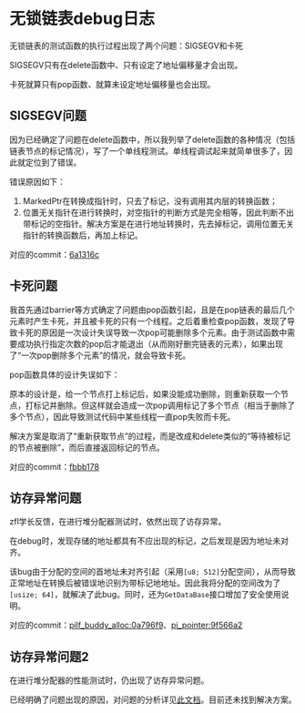 # 无锁链表debug日志

无锁链表的测试函数的执行过程出现了两个问题：SIGSEGV和卡死

SIGSEGV只有在delete函数中、只有设定了地址偏移量才会出现。

卡死就算只有pop函数、就算未设定地址偏移量也会出现。

## SIGSEGV问题

因为已经确定了问题在delete函数中，所以我列举了delete函数的各种情况（包括链表节点的标记情况），写了一个单线程测试。单线程调试起来就简单很多了，因此就定位到了错误。

错误原因如下：

1. MarkedPtr在转换成指针时，只去了标记，没有调用其内层的转换函数；
2. 位置无关指针在进行转换时，对空指针的判断方式是完全相等，因此判断不出带标记的空指针。解决方案是在进行地址转换时，先去掉标记，调用位置无关指针的转换函数后，再加上标记。

对应的commit：[6a1316c](https://github.com/AsyncModules/pilf_buddy_alloc/commit/6a1316c665edf495c77dcfc300b7590afadf2865)

## 卡死问题

我首先通过barrier等方式确定了问题由pop函数引起，且是在pop链表的最后几个元素时产生卡死，并且被卡死的只有一个线程。之后着重检查pop函数，发现了导致卡死的原因是一次设计失误导致一次pop可能删除多个元素。由于测试函数中需要成功执行指定次数的pop后才能退出（从而刚好删完链表的元素），如果出现了“一次pop删除多个元素”的情况，就会导致卡死。

pop函数具体的设计失误如下：

原本的设计是，给一个节点打上标记后，如果没能成功删除，则重新获取一个节点，打标记并删除。但这样就会造成一次pop调用标记了多个节点（相当于删除了多个节点），因此导致测试代码中某些线程一直pop失败而卡死。

解决方案是取消了“重新获取节点”的过程，而是改成和delete类似的“等待被标记的节点被删除”，而后直接返回标记的节点。

对应的commit：[fbbb178](https://github.com/AsyncModules/pilf_buddy_alloc/commit/fbbb178bddb88b0b4a2dd3f3546b482819336273)

## 访存异常问题

zfl学长反馈，在进行堆分配器测试时，依然出现了访存异常。

在debug时，发现存储的地址都具有不应出现的标记，之后发现是因为地址未对齐。

该bug由于分配的空间的首地址未对齐引起（采用`[u8; 512]`分配空间），从而导致正常地址在转换后被错误地识别为带标记地地址。因此我将分配的空间改为了`[usize; 64]`，就解决了此bug。同时，还为`GetDataBase`接口增加了安全使用说明。

对应的commit：[pilf_buddy_alloc:0a796f9](https://github.com/AsyncModules/pilf_buddy_alloc/commit/0a796f90f4442cb0b6b88fb749305c2e9b6bb842)、[pi_pointer:9f566a2](https://github.com/AsyncModules/pi_pointer/commit/9f566a2b166271e10f826c6aa5406b1abbf7c6da)

## 访存异常问题2

在进行堆分配器的性能测试时，仍出现了访存异常问题。

已经明确了问题出现的原因，对问题的分析详见[此文档](https://github.com/AsyncModules/pilf_buddy_alloc/blob/main/doc/%E6%97%A0%E9%94%81%E5%88%97%E8%A1%A8%E5%BD%93%E5%89%8Dbug%E6%8F%8F%E8%BF%B0.md)。目前还未找到解决方案。
